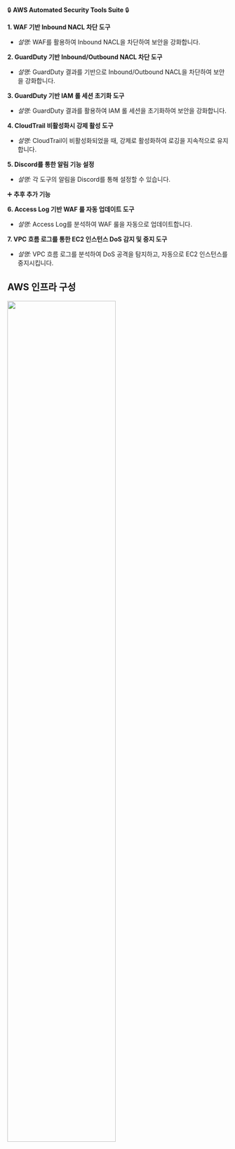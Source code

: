 🔒 **AWS Automated Security Tools Suite** 🔒

**1. WAF 기반 Inbound NACL 차단 도구**

- *설명:* WAF를 활용하여 Inbound NACL을 차단하여 보안을 강화합니다.

**2. GuardDuty 기반 Inbound/Outbound NACL 차단 도구**

- *설명:* GuardDuty 결과를 기반으로 Inbound/Outbound NACL을 차단하여 보안을 강화합니다.

**3. GuardDuty 기반 IAM 롤 세션 초기화 도구**

- *설명:* GuardDuty 결과를 활용하여 IAM 롤 세션을 초기화하여 보안을 강화합니다.

**4. CloudTrail 비활성화시 강제 활성 도구**

- *설명:* CloudTrail이 비활성화되었을 때, 강제로 활성화하여 로깅을 지속적으로 유지합니다.

**5. Discord를 통한 알림 기능 설정**

- *설명:* 각 도구의 알림을 Discord를 통해 설정할 수 있습니다.

➕ **추후 추가 기능**

**6. Access Log 기반 WAF 룰 자동 업데이트 도구**

- *설명:* Access Log를 분석하여 WAF 룰을 자동으로 업데이트합니다.

**7. VPC 흐름 로그를 통한 EC2 인스턴스 DoS 감지 및 중지 도구**

- *설명:* VPC 흐름 로그를 분석하여 DoS 공격을 탐지하고, 자동으로 EC2 인스턴스를 중지시킵니다.

## AWS 인프라 구성

<img width="70%" src="[https://github.com/CloudBread-WHS/aws-automated-security-tools/aws_infra.png](https://github.com/CloudBread-WHS/aws-automated-security-tools/blob/main/aws_infra.png)https://github.com/CloudBread-WHS/aws-automated-security-tools/blob/main/aws_infra.png"/>
